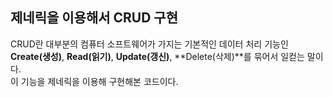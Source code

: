 ## 제네릭을 이용해서 CRUD 구현
CRUD란 대부분의 컴퓨터 소프트웨어가 가지는 기본적인 데이터 처리 기능인 **Create(생성)**, **Read(읽기)**, **Update(갱신)**, **Delete(삭제)**를 묶어서 일컫는 말이다.  
이 기능을 제네릭을 이용해 구현해본 코드이다.